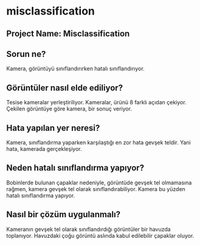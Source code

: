 # misclassification
## Project Name: Misclassification 

## Sorun ne?
Kamera, görüntüyü sınıflandırırken hatalı sınıflandırıyor. 

## Görüntüler nasıl elde ediliyor?
Tesise kameralar yerleştiriliyor. Kameralar, ürünü 8 farklı açıdan çekiyor.  Çekilen görüntüye göre kamera, bir sonuç veriyor.

## Hata yapılan yer neresi?
Kamera, sınıflandırma yaparken karşılaştığı en zor hata gevşek teldir. Yani hata, kamerada gerçekleşiyor. 

## Neden hatalı sınıflandırma yapıyor?
Bobinlerde bulunan çapaklar nedeniyle, görüntüde gevşek tel olmamasına rağmen, kamera gevşek tel olarak sınıflandırabiliyor. Kamera bu yüzden hatalı sınıflandırma yapıyor.

## Nasıl bir çözüm uygulanmalı?
Kameranın gevşek tel olarak sınıflandırdığı görüntüler bir havuzda toplanıyor. Havuzdaki çoğu görüntü aslında kabul edilebilir çapaklar oluyor.  
